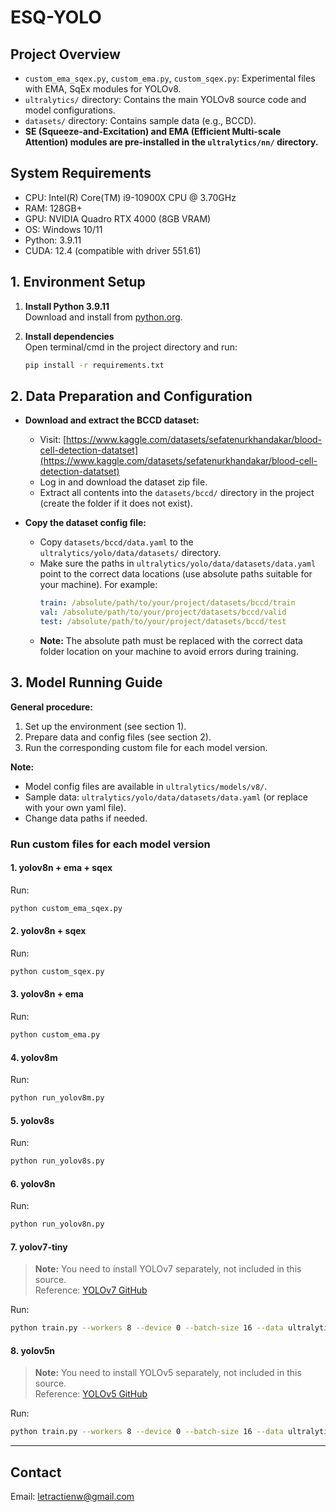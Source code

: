 # ESQ-YOLO

## Project Overview

- `custom_ema_sqex.py`, `custom_ema.py`, `custom_sqex.py`: Experimental files with EMA, SqEx modules for YOLOv8.
- `ultralytics/` directory: Contains the main YOLOv8 source code and model configurations.
- `datasets/` directory: Contains sample data (e.g., BCCD).
- **SE (Squeeze-and-Excitation) and EMA (Efficient Multi-scale Attention) modules are pre-installed in the `ultralytics/nn/` directory.**

## System Requirements

- CPU: Intel(R) Core(TM) i9-10900X CPU @ 3.70GHz
- RAM: 128GB+
- GPU: NVIDIA Quadro RTX 4000 (8GB VRAM)
- OS: Windows 10/11
- Python: 3.9.11
- CUDA: 12.4 (compatible with driver 551.61)

## 1. Environment Setup

1. **Install Python 3.9.11**  
   Download and install from [python.org](https://www.python.org/downloads/release/python-3911/).

2. **Install dependencies**  
   Open terminal/cmd in the project directory and run:
   ```bash
   pip install -r requirements.txt
   ```

## 2. Data Preparation and Configuration

- **Download and extract the BCCD dataset:**
  - Visit: [https://www.kaggle.com/datasets/sefatenurkhandakar/blood-cell-detection-datatset](https://www.kaggle.com/datasets/sefatenurkhandakar/blood-cell-detection-datatset)
  - Log in and download the dataset zip file.
  - Extract all contents into the `datasets/bccd/` directory in the project (create the folder if it does not exist).

- **Copy the dataset config file:**
  - Copy `datasets/bccd/data.yaml` to the `ultralytics/yolo/data/datasets/` directory.
  - Make sure the paths in `ultralytics/yolo/data/datasets/data.yaml` point to the correct data locations (use absolute paths suitable for your machine). For example:
    ```yaml
    train: /absolute/path/to/your/project/datasets/bccd/train
    val: /absolute/path/to/your/project/datasets/bccd/valid
    test: /absolute/path/to/your/project/datasets/bccd/test
    ```
  - **Note:** The absolute path must be replaced with the correct data folder location on your machine to avoid errors during training.

## 3. Model Running Guide

**General procedure:**
1. Set up the environment (see section 1).
2. Prepare data and config files (see section 2).
3. Run the corresponding custom file for each model version.

**Note:**  
- Model config files are available in `ultralytics/models/v8/`.
- Sample data: `ultralytics/yolo/data/datasets/data.yaml` (or replace with your own yaml file).
- Change data paths if needed.

### Run custom files for each model version

#### 1. yolov8n + ema + sqex
Run:
```bash
python custom_ema_sqex.py
```

#### 2. yolov8n + sqex
Run:
```bash
python custom_sqex.py 
```

#### 3. yolov8n + ema
Run:
```bash
python custom_ema.py 
```

#### 4. yolov8m
Run:
```bash
python run_yolov8m.py
```

#### 5. yolov8s
Run:
```bash
python run_yolov8s.py
```

#### 6. yolov8n
Run:
```bash
python run_yolov8n.py
```

#### 7. yolov7-tiny
> **Note:** You need to install YOLOv7 separately, not included in this source.  
> Reference: [YOLOv7 GitHub](https://github.com/WongKinYiu/yolov7)

Run:
```bash
python train.py --workers 8 --device 0 --batch-size 16 --data ultralytics/yolo/data/datasets/data.yaml --img 640 --cfg cfg/training/yolov7-tiny.yaml --weights '' --name yolov7-tiny --cache --epochs 150
```

#### 8. yolov5n
> **Note:** You need to install YOLOv5 separately, not included in this source.  
> Reference: [YOLOv5 GitHub](https://github.com/ultralytics/yolov5)

Run:
```bash
python train.py --workers 8 --device 0 --batch-size 16 --data ultralytics/yolo/data/datasets/data.yaml --img 640 --cfg yolov5n.yaml --weights '' --name yolov5n --cache --epochs 150
```

---

## Contact
Email: letractienw@gmail.com